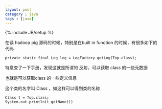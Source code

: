 ```yaml
---
layout: post
category : java 
tags : [java]
---
```

{% include JB/setup %}

在读 hadoop pig 源码的时候，特别是在built in function 的时候，有很多如下的代码

    private static final Log log = LogFactory.getLog(Top.class);

特意查了一下手册，发现这就是所谓的 反射，可以获取 class 的一些元数据  

也就是可以获取class 的一些定义信息 

这个类的名字叫 Class ，如这样可以得到类的名称 

    Class t = Top.class;
    System.out.println(t.getName())

